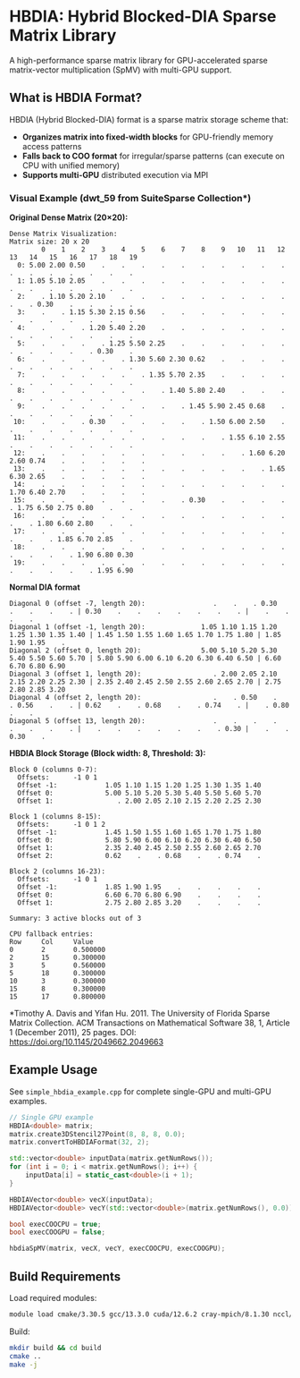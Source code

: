 # HBDIA: Hybrid Blocked-DIA Sparse Matrix Library

A high-performance sparse matrix library for GPU-accelerated sparse matrix-vector multiplication (SpMV) with multi-GPU support.

## What is HBDIA Format?

HBDIA (Hybrid Blocked-DIA) format is a sparse matrix storage scheme that:
- **Organizes matrix into fixed-width blocks** for GPU-friendly memory access patterns  
- **Falls back to COO format** for irregular/sparse patterns (can execute on CPU with unified memory)
- **Supports multi-GPU** distributed execution via MPI

### Visual Example (dwt_59 from SuiteSparse Collection*)

**Original Dense Matrix (20×20):**
```
Dense Matrix Visualization:
Matrix size: 20 x 20
        0    1    2    3    4    5    6    7    8    9   10   11   12   13   14   15   16   17   18   19
  0: 5.00 2.00 0.50    .    .    .    .    .    .    .    .    .    .    .    .    .    .    .    .    .
  1: 1.05 5.10 2.05    .    .    .    .    .    .    .    .    .    .    .    .    .    .    .    .    .
  2:    . 1.10 5.20 2.10    .    .    .    .    .    .    .    .    .    .    . 0.30    .    .    .    .
  3:    .    . 1.15 5.30 2.15 0.56    .    .    .    .    .    .    .    .    .    .    .    .    .    .
  4:    .    .    . 1.20 5.40 2.20    .    .    .    .    .    .    .    .    .    .    .    .    .    .
  5:    .    .    .    . 1.25 5.50 2.25    .    .    .    .    .    .    .    .    .    .    . 0.30    .
  6:    .    .    .    .    . 1.30 5.60 2.30 0.62    .    .    .    .    .    .    .    .    .    .    .
  7:    .    .    .    .    .    . 1.35 5.70 2.35    .    .    .    .    .    .    .    .    .    .    .
  8:    .    .    .    .    .    .    . 1.40 5.80 2.40    .    .    .    .    .    .    .    .    .    .
  9:    .    .    .    .    .    .    .    . 1.45 5.90 2.45 0.68    .    .    .    .    .    .    .    .
 10:    .    .    . 0.30    .    .    .    .    . 1.50 6.00 2.50    .    .    .    .    .    .    .    .
 11:    .    .    .    .    .    .    .    .    .    . 1.55 6.10 2.55    .    .    .    .    .    .    .
 12:    .    .    .    .    .    .    .    .    .    .    . 1.60 6.20 2.60 0.74    .    .    .    .    .
 13:    .    .    .    .    .    .    .    .    .    .    .    . 1.65 6.30 2.65    .    .    .    .    .
 14:    .    .    .    .    .    .    .    .    .    .    .    .    . 1.70 6.40 2.70    .    .    .    .
 15:    .    .    .    .    .    .    .    . 0.30    .    .    .    .    . 1.75 6.50 2.75 0.80    .    .
 16:    .    .    .    .    .    .    .    .    .    .    .    .    .    .    . 1.80 6.60 2.80    .    .
 17:    .    .    .    .    .    .    .    .    .    .    .    .    .    .    .    . 1.85 6.70 2.85    .
 18:    .    .    .    .    .    .    .    .    .    .    .    .    .    .    .    .    . 1.90 6.80 0.30
 19:    .    .    .    .    .    .    .    .    .    .    .    .    .    .    .    .    .    . 1.95 6.90
 ```
**Normal DIA format**
```
Diagonal 0 (offset -7, length 20):                 .    .    . 0.30    .    .    .    . | 0.30    .    .    .    .    .    .    . |    .    .    .    .
Diagonal 1 (offset -1, length 20):              1.05 1.10 1.15 1.20 1.25 1.30 1.35 1.40 | 1.45 1.50 1.55 1.60 1.65 1.70 1.75 1.80 | 1.85 1.90 1.95    .
Diagonal 2 (offset 0, length 20):               5.00 5.10 5.20 5.30 5.40 5.50 5.60 5.70 | 5.80 5.90 6.00 6.10 6.20 6.30 6.40 6.50 | 6.60 6.70 6.80 6.90
Diagonal 3 (offset 1, length 20):                  . 2.00 2.05 2.10 2.15 2.20 2.25 2.30 | 2.35 2.40 2.45 2.50 2.55 2.60 2.65 2.70 | 2.75 2.80 2.85 3.20
Diagonal 4 (offset 2, length 20):                  .    . 0.50    .    . 0.56    .    . | 0.62    .    . 0.68    .    . 0.74    . |    . 0.80    .    .
Diagonal 5 (offset 13, length 20):                 .    .    .    .    .    .    .    . |    .    .    .    .    .    .    . 0.30 |    .    . 0.30    .
```
**HBDIA Block Storage (Block width: 8, Threshold: 3):**
```
Block 0 (columns 0-7):
  Offsets:      -1 0 1 
  Offset -1:            1.05 1.10 1.15 1.20 1.25 1.30 1.35 1.40
  Offset 0:             5.00 5.10 5.20 5.30 5.40 5.50 5.60 5.70
  Offset 1:                . 2.00 2.05 2.10 2.15 2.20 2.25 2.30

Block 1 (columns 8-15):
  Offsets:      -1 0 1 2 
  Offset -1:            1.45 1.50 1.55 1.60 1.65 1.70 1.75 1.80
  Offset 0:             5.80 5.90 6.00 6.10 6.20 6.30 6.40 6.50
  Offset 1:             2.35 2.40 2.45 2.50 2.55 2.60 2.65 2.70
  Offset 2:             0.62    .    . 0.68    .    . 0.74    .

Block 2 (columns 16-23):
  Offsets:      -1 0 1 
  Offset -1:            1.85 1.90 1.95    .    .    .    .    .
  Offset 0:             6.60 6.70 6.80 6.90    .    .    .    .
  Offset 1:             2.75 2.80 2.85 3.20    .    .    .    .

Summary: 3 active blocks out of 3

CPU fallback entries:
Row     Col     Value
0       2       0.500000
2       15      0.300000
3       5       0.560000
5       18      0.300000
10      3       0.300000
15      8       0.300000
15      17      0.800000
```

*Timothy A. Davis and Yifan Hu. 2011. The University of Florida Sparse Matrix Collection. ACM Transactions on Mathematical Software 38, 1, Article 1 (December 2011), 25 pages. DOI: https://doi.org/10.1145/2049662.2049663

## Example Usage

See `simple_hbdia_example.cpp` for complete single-GPU and multi-GPU examples.

```cpp
// Single GPU example
HBDIA<double> matrix;
matrix.create3DStencil27Point(8, 8, 8, 0.0);
matrix.convertToHBDIAFormat(32, 2);

std::vector<double> inputData(matrix.getNumRows());
for (int i = 0; i < matrix.getNumRows(); i++) {
    inputData[i] = static_cast<double>(i + 1);
}

HBDIAVector<double> vecX(inputData);
HBDIAVector<double> vecY(std::vector<double>(matrix.getNumRows(), 0.0));

bool execCOOCPU = true;
bool execCOOGPU = false;

hbdiaSpMV(matrix, vecX, vecY, execCOOCPU, execCOOGPU);
```

## Build Requirements

Load required modules:
```bash
module load cmake/3.30.5 gcc/13.3.0 cuda/12.6.2 cray-mpich/8.1.30 nccl/2.22.3-1
```

Build:
```bash
mkdir build && cd build
cmake ..
make -j
```